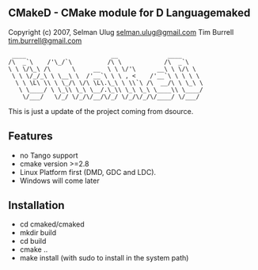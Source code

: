 ## CMakeD - CMake module for D Languagemaked
Copyright (c) 2007, Selman Ulug <selman.ulug@gmail.com>
                    Tim Burrell <tim.burrell@gmail.com>


     ____                        __              ____ 
    /\  _`\    /'\_/`\          /\ \            /\  _`\
    \ \ \/\_\ /\      \     __  \ \ \/'\      __\ \ \/\ \
     \ \ \/_/_\ \ \__\ \  /'__`\ \ \ , <    /'__`\ \ \ \ \
      \ \ \L\ \\ \ \_/\ \/\ \L\.\_\ \ \\`\ /\  __/\ \ \_\ \
       \ \____/ \ \_\\ \_\ \__/.\_\\ \_\ \_\ \____\\ \____/
        \/___/   \/_/ \/_/\/__/\/_/ \/_/\/_/\/____/ \/___/
                                                             
  
This is just a update of the project coming from dsource. 

Features 
--------
 * no Tango support 
 * cmake version >=2.8
 * Linux Platform first (DMD, GDC and LDC). 
 * Windows will come later
  
## Installation

* cd cmaked/cmaked
* mkdir build
* cd build
* cmake ..
* make install (with sudo to install in the system path)


